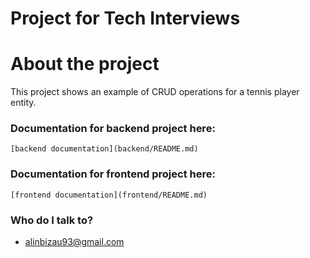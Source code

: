 # Project for Tech Interviews

# About the project
This project shows an example of CRUD operations for a tennis player entity.

### Documentation for backend project here: 
``` [backend documentation](backend/README.md) ```
### Documentation for frontend project here:
``` [frontend documentation](frontend/README.md) ```

### Who do I talk to? ###

* alinbizau93@gmail.com
